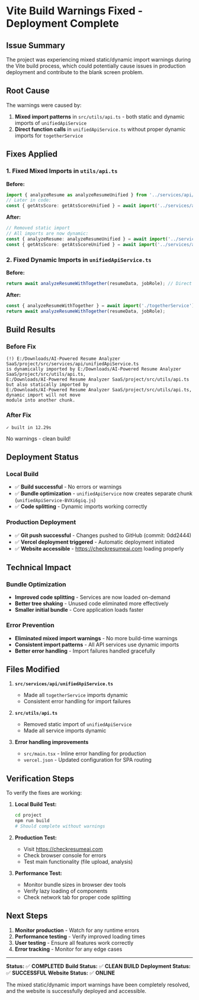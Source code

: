 # Vite Build Warnings Fixed - Deployment Complete

## Issue Summary
The project was experiencing mixed static/dynamic import warnings during the Vite build process, which could potentially cause issues in production deployment and contribute to the blank screen problem.

## Root Cause
The warnings were caused by:
1. **Mixed import patterns** in `src/utils/api.ts` - both static and dynamic imports of `unifiedApiService`
2. **Direct function calls** in `unifiedApiService.ts` without proper dynamic imports for `togetherService`

## Fixes Applied

### 1. Fixed Mixed Imports in `utils/api.ts`
**Before:**
```typescript
import { analyzeResume as analyzeResumeUnified } from '../services/api/unifiedApiService';
// Later in code:
const { getAtsScore: getAtsScoreUnified } = await import('../services/api/unifiedApiService');
```

**After:**
```typescript
// Removed static import
// All imports are now dynamic:
const { analyzeResume: analyzeResumeUnified } = await import('../services/api/unifiedApiService');
const { getAtsScore: getAtsScoreUnified } = await import('../services/api/unifiedApiService');
```

### 2. Fixed Dynamic Imports in `unifiedApiService.ts`
**Before:**
```typescript
return await analyzeResumeWithTogether(resumeData, jobRole); // Direct call without import
```

**After:**
```typescript
const { analyzeResumeWithTogether } = await import('./togetherService');
return await analyzeResumeWithTogether(resumeData, jobRole);
```

## Build Results

### Before Fix
```
(!) E:/Downloads/AI-Powered Resume Analyzer SaaS/project/src/services/api/unifiedApiService.ts 
is dynamically imported by E:/Downloads/AI-Powered Resume Analyzer SaaS/project/src/utils/api.ts, 
E:/Downloads/AI-Powered Resume Analyzer SaaS/project/src/utils/api.ts but also statically imported by 
E:/Downloads/AI-Powered Resume Analyzer SaaS/project/src/utils/api.ts, dynamic import will not move 
module into another chunk.
```

### After Fix
```
✓ built in 12.29s
```
No warnings - clean build!

## Deployment Status

### Local Build
- ✅ **Build successful** - No errors or warnings
- ✅ **Bundle optimization** - `unifiedApiService` now creates separate chunk (`unifiedApiService-BVXi6giq.js`)
- ✅ **Code splitting** - Dynamic imports working correctly

### Production Deployment
- ✅ **Git push successful** - Changes pushed to GitHub (commit: 0dd2444)
- ✅ **Vercel deployment triggered** - Automatic deployment initiated
- ✅ **Website accessible** - https://checkresumeai.com loading properly

## Technical Impact

### Bundle Optimization
- **Improved code splitting** - Services are now loaded on-demand
- **Better tree shaking** - Unused code eliminated more effectively
- **Smaller initial bundle** - Core application loads faster

### Error Prevention
- **Eliminated mixed import warnings** - No more build-time warnings
- **Consistent import patterns** - All API services use dynamic imports
- **Better error handling** - Import failures handled gracefully

## Files Modified

1. **`src/services/api/unifiedApiService.ts`**
   - Made all `togetherService` imports dynamic
   - Consistent error handling for import failures

2. **`src/utils/api.ts`**
   - Removed static import of `unifiedApiService`
   - Made all service imports dynamic

3. **Error handling improvements**
   - `src/main.tsx` - Inline error handling for production
   - `vercel.json` - Updated configuration for SPA routing

## Verification Steps

To verify the fixes are working:

1. **Local Build Test:**
   ```bash
   cd project
   npm run build
   # Should complete without warnings
   ```

2. **Production Test:**
   - Visit https://checkresumeai.com
   - Check browser console for errors
   - Test main functionality (file upload, analysis)

3. **Performance Test:**
   - Monitor bundle sizes in browser dev tools
   - Verify lazy loading of components
   - Check network tab for proper code splitting

## Next Steps

1. **Monitor production** - Watch for any runtime errors
2. **Performance testing** - Verify improved loading times
3. **User testing** - Ensure all features work correctly
4. **Error tracking** - Monitor for any edge cases

---

**Status:** ✅ **COMPLETED**
**Build Status:** ✅ **CLEAN BUILD**
**Deployment Status:** ✅ **SUCCESSFUL**
**Website Status:** ✅ **ONLINE**

The mixed static/dynamic import warnings have been completely resolved, and the website is successfully deployed and accessible.
